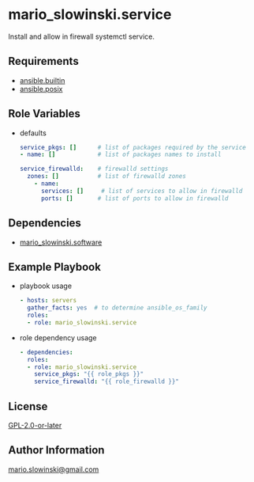 mario_slowinski.service
=========

Install and allow in firewall systemctl service.

Requirements
------------

* [ansible.builtin](https://docs.ansible.com/ansible/latest/collections/ansible/builtin/index.html)
* [ansible.posix](https://docs.ansible.com/ansible/latest/collections/ansible/posix/index.html)

Role Variables
--------------

* defaults

  ```yaml
  service_pkgs: []      # list of packages required by the service
  - name: []            # list of packages names to install

  service_firewalld:    # firewalld settings
    zones: []           # list of firewalld zones
      - name:
        services: []     # list of services to allow in firewalld
        ports: []       # list of ports to allow in firewalld
  ```

Dependencies
------------

* [mario_slowinski.software](https://galaxy.ansible.com/mario_slowinski/software)

Example Playbook
----------------

* playbook usage

  ```yaml
  - hosts: servers
    gather_facts: yes  # to determine ansible_os_family
    roles:
    - role: mario_slowinski.service
  ```

* role dependency usage

  ```yaml
  - dependencies:
    roles:
    - role: mario_slowinski.service
      service_pkgs: "{{ role_pkgs }}"
      service_firewalld: "{{ role_firewalld }}"
  ```

License
-------

[GPL-2.0-or-later](https://www.gnu.org/licenses/old-licenses/gpl-2.0.html)

Author Information
------------------

[mario.slowinski@gmail.com](mailto:mario.slowinski@gmail.com)
